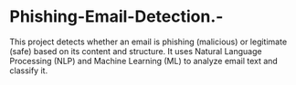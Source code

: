 # Phishing-Email-Detection.-
This project detects whether an email is phishing (malicious) or legitimate (safe) based on its content and structure. It uses Natural Language Processing (NLP) and Machine Learning (ML) to analyze email text and classify it.
